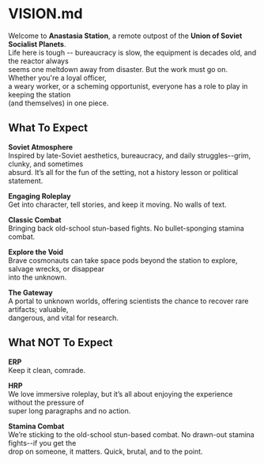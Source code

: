# VISION.md

Welcome to **Anastasia Station**, a remote outpost of the **Union of Soviet Socialist Planets**.  
Life here is tough -- bureaucracy is slow, the equipment is decades old, and the reactor always  
seems one meltdown away from disaster. But the work must go on. Whether you're a loyal officer,  
a weary worker, or a scheming opportunist, everyone has a role to play in keeping the station  
(and themselves) in one piece.

## What To Expect

**Soviet Atmosphere**  
Inspired by late-Soviet aesthetics, bureaucracy, and daily struggles--grim, clunky, and sometimes  
absurd. It’s all for the fun of the setting, not a history lesson or political statement.

**Engaging Roleplay**  
Get into character, tell stories, and keep it moving. No walls of text.

**Classic Combat**  
Bringing back old-school stun-based fights. No bullet-sponging stamina combat.

**Explore the Void**  
Brave cosmonauts can take space pods beyond the station to explore, salvage wrecks, or disappear  
into the unknown.

**The Gateway**  
A portal to unknown worlds, offering scientists the chance to recover rare artifacts; valuable,  
dangerous, and vital for research.

## What NOT To Expect

**ERP**  
Keep it clean, comrade.

**HRP**  
We love immersive roleplay, but it’s all about enjoying the experience without the pressure of  
super long paragraphs and no action.

**Stamina Combat**  
We’re sticking to the old-school stun-based combat. No drawn-out stamina fights--if you get the  
drop on someone, it matters. Quick, brutal, and to the point.
